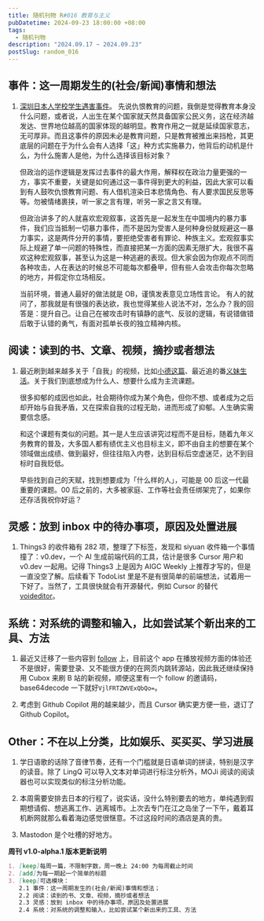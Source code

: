 ```yaml
---
title: 随机刊物 R#016 教育与主义
pubDatetime: 2024-09-23 18:00:00 +08:00
tags:
  - 随机刊物
description: "2024.09.17 ~ 2024.09.23"
postSlug: random_016
---
```


## 事件：这一周期发生的(社会/新闻)事情和想法

1. [深圳日本人学校学生遇害事件](https://zh.wikipedia.org/wiki/%E6%B7%B1%E5%9C%B3%E6%97%A5%E6%9C%AC%E4%BA%BA%E5%AD%A6%E6%A0%A1%E5%AD%A6%E7%94%9F%E9%81%87%E5%AE%B3%E4%BA%8B%E4%BB%B6)。
   先说仇恨教育的问题，我倒是觉得教育本身没什么问题，或者说，人出生在某个国家就天然具备国家公民义务，这在经济越发达、世界地位越高的国家体现的越明显。教育作用之一就是延续国家意志，无可厚非。而且这事件的原因未必是教育问题，只是教育被推出来挡枪，其更底层的问题在于为什么会有人选择「这」种方式实施暴力，他背后的动机是什么，为什么施害人是他，为什么选择该目标对象？

   但政治的运作逻辑是发挥过去事件的最大作用，解释权在政治力量更强的一方，事实不重要，关键是如何通过这一事件得到更大的利益，因此大家可以看到有人鼓吹仇恨教育问题、有人借机渲染日本悲情角色、有人要求国民反思等等。勿被情绪裹挟，听一家之言有理，听另一家之言又有理。

   但政治讲多了的人就喜欢宏观叙事，这首先是一起发生在中国境内的暴力事件，我们应当抵制一切暴力事件，而不是因为受害人是何种身份就规避这一暴力事实，这是两件分开的事情，要拒绝受害者有罪论、种族主义。宏观叙事实际上规避了单一问题的特殊性，而直接把某一方面的因素无限扩大，我很不喜欢这种宏观叙事，甚至认为这是一种逃避的表现。但大家会因为你观点不同而各种攻击，人在表达的时候总不可能每次都叠甲，但有些人会攻击你每次忽略的地方，并假定你立场相反。

   当前环境，普通人最好的做法就是 OB，谨慎发表意见立场性言论。
   有人的就问了，那我就是有很强的表达欲，我也觉得某些人说法不对，怎么办？我的回答是：提升自己。让自己在被攻击时有镇静的底气、反驳的逻辑，有说错做错后敢于认错的勇气，有面对孤单长夜的独立精神内核。

## 阅读：读到的书、文章、视频，摘抄或者想法

1. 最近刷到越来越多关于「自我」的视频，比如[小德这篇](https://www.bilibili.com/video/BV1eqtXeiEJ1/)、最近追的番[义妹生活](https://www.bilibili.com/video/BV1mJHMemEEQ)。关于我们到底想成为什么人、想要什么成为主流课题。

   很多抑郁的成因也如此，社会期待你成为某个角色，但你不想、或者成为之后却开始与自我矛盾，又在探索自我的过程无助，进而形成了抑郁。人生确实需要信念感。

   和这个课题有类似的问题。其一是人生应该讲究过程而不是目标，随着九年义务教育的普及，大多国人都有绩优主义也目标主义，即不由自主的想要在某个领域做出成绩、做到最好，但往往陷入内卷，达到目标后空虚迷茫，达不到目标时自我贬低。

   早些找到自己的天赋，找到想要成为「什么样的人」，可能是 00 后这一代最重要的课题。00 后之前的，大多被家庭、工作等社会责任绑架完了，如果你还存活我祝你好运？

## 灵感：放到 inbox 中的待办事项，原因及处置进展

1. Things3 的收件箱有 282 项，整理了下标签，发现和 siyuan 收件箱一个事情撞了：v0.dev，一个 AI 生成前端代码的工具，估计是很多 Cursor 用户和 v0.dev 一起用。记得 Things3 上是因为 AIGC Weekly 上推荐才写的，但是一直没空了解。后续看下 TodoList 里是不是有很简单的前端想法，试着用一下好了。当然了，工具很快就会有开源替代，例如 Cursor 的替代[voideditor](https://voideditor.com/)。

## 系统：对系统的调整和输入，比如尝试某个新出来的工具、方法

1. 最近又迁移了一些内容到 [follow](https://app.follow.is/) 上，目前这个 app 在播放视频方面的体验还不是很好，需要登录、又不能很方便的在网页内跳转源站，因此我还继续保持用 Cubox 来刷 B 站的新视频，顺便这里有一个 follow 的邀请码，base64decode 一下就好`VjlFRTZWVExQbQo=`。

2. 考虑到 Github Copilot 用的越来越少，而且 Cursor 确实更方便一些，退订了 Github Copilot。

## Other：不在以上分类，比如娱乐、买买买、学习进展

1. 学日语歌的话除了音律节奏，还有一个门槛就是日语单词的拼读，特别是汉字的读音。除了 LingQ 可以导入文本对单词进行标注分析外，MOJi 阅读的阅读器也可以实现类似的标注分析功能。

2. 本周需要安排去日本的行程了，说实话，没什么特别要去的地方，单纯遇到假期想请假、想逃离工作、逃离城市。上次去专门在江之岛坐了一下午，戴着耳机断网就那么看着海边感觉很惬意。不过这段时间的酒店是真的贵。

3. Mastodon 是个吐槽的好地方。

**周刊 v1.0-alpha.1 版本更新说明**

```markdown
1. [keep]每周一篇，不限制字数，周一晚上 24:00 为每周截止时间
2. [add]为每一期起一个简单的标题
3. [keep]可选模块：
   2.1 事件：这一周期发生的(社会/新闻)事情和想法；
   2.2 阅读：读到的书、文章、视频，摘抄或者想法
   2.3 灵感：放到 inbox 中的待办事项，原因及处置进展
   2.4 系统：对系统的调整和输入，比如尝试某个新出来的工具、方法
```
